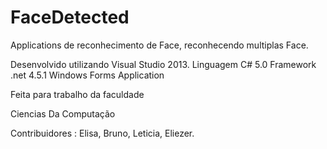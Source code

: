 FaceDetected
============

Applications de reconhecimento de Face, reconhecendo multiplas Face.

Desenvolvido utilizando Visual Studio 2013.
Linguagem C# 5.0
Framework .net 4.5.1
Windows Forms Application

Feita para trabalho da faculdade

Ciencias Da Computação


Contribuidores : 
Elisa, 
Bruno,
Leticia,
Eliezer.


